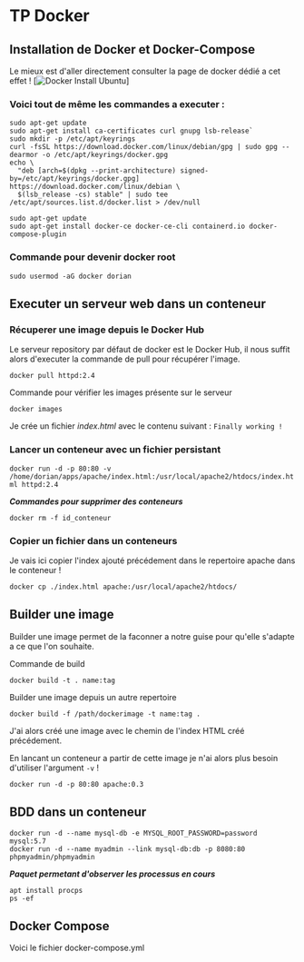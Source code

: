# TP Docker

## Installation de Docker et Docker-Compose

Le mieux est d'aller directement consulter la page de docker dédié a cet effet !  [![Docker Install Ubuntu](https://docs.docker.com/engine/install/ubuntu/)]

### Voici tout de même les commandes a executer :

```
sudo apt-get update
sudo apt-get install ca-certificates curl gnupg lsb-release`
sudo mkdir -p /etc/apt/keyrings
curl -fsSL https://download.docker.com/linux/debian/gpg | sudo gpg --dearmor -o /etc/apt/keyrings/docker.gpg
echo \
  "deb [arch=$(dpkg --print-architecture) signed-by=/etc/apt/keyrings/docker.gpg] https://download.docker.com/linux/debian \
  $(lsb_release -cs) stable" | sudo tee /etc/apt/sources.list.d/docker.list > /dev/null

sudo apt-get update
sudo apt-get install docker-ce docker-ce-cli containerd.io docker-compose-plugin
```

### Commande pour devenir docker root
```sudo usermod -aG docker dorian```


## Executer un serveur web dans un conteneur

### Récuperer une image depuis le Docker Hub

Le serveur repository par défaut de docker est le Docker Hub, il nous suffit alors d'executer la commande de pull pour récupérer l'image.

```docker pull httpd:2.4```

Commande pour vérifier les images présente sur le serveur

```docker images```

Je crée un fichier *index.html* avec le contenu suivant : `Finally working !`

### Lancer un conteneur avec un fichier persistant


```docker run -d -p 80:80 -v /home/dorian/apps/apache/index.html:/usr/local/apache2/htdocs/index.html httpd:2.4```


**_Commandes pour supprimer des conteneurs_**
```
docker rm -f id_conteneur
```

### Copier un fichier dans un conteneurs

Je vais ici copier l'index ajouté précédement dans le repertoire apache dans le conteneur ! 

```docker cp ./index.html apache:/usr/local/apache2/htdocs/```


## Builder une image


Builder une image permet de la faconner a notre guise pour qu'elle s'adapte a ce que l'on souhaite.

Commande de build

`docker build -t . name:tag`

Builder une image depuis un autre repertoire

`docker build -f /path/dockerimage -t name:tag .`

J'ai alors créé une image avec le chemin de l'index HTML créé précédement.

En lancant un conteneur a partir de cette image je n'ai alors plus besoin d'utiliser l'argument `-v` !

`docker run -d -p 80:80 apache:0.3`


## BDD dans un conteneur
```
docker run -d --name mysql-db -e MYSQL_ROOT_PASSWORD=password mysql:5.7
docker run -d --name myadmin --link mysql-db:db -p 8080:80 phpmyadmin/phpmyadmin
```

**_Paquet permetant d'observer les processus en cours_**
```
apt install procps
ps -ef
```

## Docker Compose

Voici le fichier docker-compose.yml 



